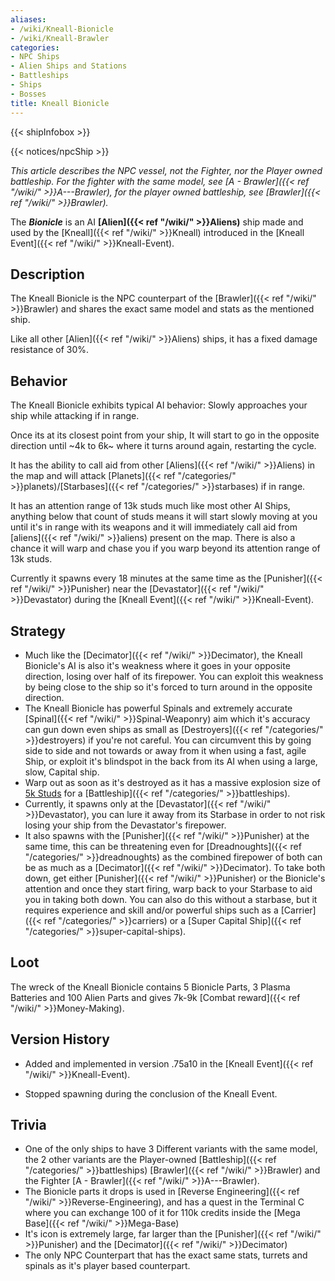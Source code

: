 ```yaml
---
aliases:
- /wiki/Kneall-Bionicle
- /wiki/Kneall-Brawler
categories:
- NPC Ships
- Alien Ships and Stations
- Battleships
- Ships
- Bosses
title: Kneall Bionicle
---  
```


{{< shipInfobox >}}   

{{< notices/npcShip >}} 

_This article describes the NPC vessel, not the Fighter, nor the Player owned battleship. For the fighter with the same model, see [A - Brawler]({{< ref "/wiki/" >}}A---Brawler), for the player owned battleship, see [Brawler]({{< ref "/wiki/" >}}Brawler)._

The **_Bionicle_** is an AI **[Alien]({{< ref "/wiki/" >}}Aliens)** ship made and used by the [Kneall]({{< ref "/wiki/" >}}Kneall) introduced in the [Kneall Event]({{< ref "/wiki/" >}}Kneall-Event).

## Description

The Kneall Bionicle is the NPC counterpart of the [Brawler]({{< ref "/wiki/" >}}Brawler) and shares the exact same model and stats as the mentioned ship.

Like all other [Alien]({{< ref "/wiki/" >}}Aliens) ships, it has a fixed damage resistance of 30%.

## Behavior

The Kneall Bionicle exhibits typical AI behavior: Slowly approaches your ship while attacking if in range.

Once its at its closest point from your ship, It will start to go in the opposite direction until ~4k to 6k~ where it turns around again, restarting the cycle.

It has the ability to call aid from other [Aliens]({{< ref "/wiki/" >}}Aliens) in the map and will attack [Planets]({{< ref "/categories/" >}}planets)/[Starbases]({{< ref "/categories/" >}}starbases) if in range.

It has an attention range of 13k studs much like most other AI Ships, anything below that count of studs means it will start slowly moving at you until it's in range with its weapons and it will immediately call aid from [aliens]({{< ref "/wiki/" >}}aliens) present on the map. There is also a chance it will warp and chase you if you warp beyond its attention range of 13k studs.

Currently it spawns every 18 minutes at the same time as the [Punisher]({{< ref "/wiki/" >}}Punisher) near the [Devastator]({{< ref "/wiki/" >}}Devastator) during the [Kneall Event]({{< ref "/wiki/" >}}Kneall-Event).

## Strategy

- Much like the [Decimator]({{< ref "/wiki/" >}}Decimator), the Kneall Bionicle's AI is also it's weakness where it goes in your opposite direction, losing over half of its firepower. You can exploit this weakness by being close to the ship so it's forced to turn around in the opposite direction.
- The Kneall Bionicle has powerful Spinals and extremely accurate [Spinal]({{< ref "/wiki/" >}}Spinal-Weaponry) aim which it's accuracy can gun down even ships as small as [Destroyers]({{< ref "/categories/" >}}destroyers) if you're not careful. You can circumvent this by going side to side and not towards or away from it when using a fast, agile Ship, or exploit it's blindspot in the back from its AI when using a large, slow, Capital ship.
- Warp out as soon as it's destroyed as it has a massive explosion size of <u>5k Studs</u> for a [Battleship]({{< ref "/categories/" >}}battleships).
- Currently, it spawns only at the [Devastator]({{< ref "/wiki/" >}}Devastator), you can lure it away from its Starbase in order to not risk losing your ship from the Devastator's firepower.
- It also spawns with the [Punisher]({{< ref "/wiki/" >}}Punisher) at the same time, this can be threatening even for [Dreadnoughts]({{< ref "/categories/" >}}dreadnoughts) as the combined firepower of both can be as much as a [Decimator]({{< ref "/wiki/" >}}Decimator). To take both down, get either [Punisher]({{< ref "/wiki/" >}}Punisher) or the Bionicle's attention and once they start firing, warp back to your Starbase to aid you in taking both down. You can also do this without a starbase, but it requires experience and skill and/or powerful ships such as a [Carrier]({{< ref "/categories/" >}}carriers) or a [Super Capital Ship]({{< ref "/categories/" >}}super-capital-ships).

## Loot

The wreck of the Kneall Bionicle contains 5 Bionicle Parts, 3 Plasma Batteries and 100 Alien Parts and gives 7k-9k [Combat reward]({{< ref "/wiki/" >}}Money-Making).

## Version History 

- Added and implemented in version .75a10 in the [Kneall Event]({{< ref "/wiki/" >}}Kneall-Event).

<!-- -->

- Stopped spawning during the conclusion of the Kneall Event.

## Trivia

- One of the only ships to have 3 Different variants with the same model, the 2 other variants are the Player-owned [Battleship]({{< ref "/categories/" >}}battleships) [Brawler]({{< ref "/wiki/" >}}Brawler) and the Fighter [A - Brawler]({{< ref "/wiki/" >}}A---Brawler).
- The Bionicle parts it drops is used in [Reverse Engineering]({{< ref "/wiki/" >}}Reverse-Engineering), and has a quest in the Terminal C where you can exchange 100 of it for 110k credits inside the [Mega Base]({{< ref "/wiki/" >}}Mega-Base)
- It's icon is extremely large, far larger than the [Punisher]({{< ref "/wiki/" >}}Punisher) and the [Decimator]({{< ref "/wiki/" >}}Decimator)
- The only NPC Counterpart that has the exact same stats, turrets and spinals as it's player based counterpart.